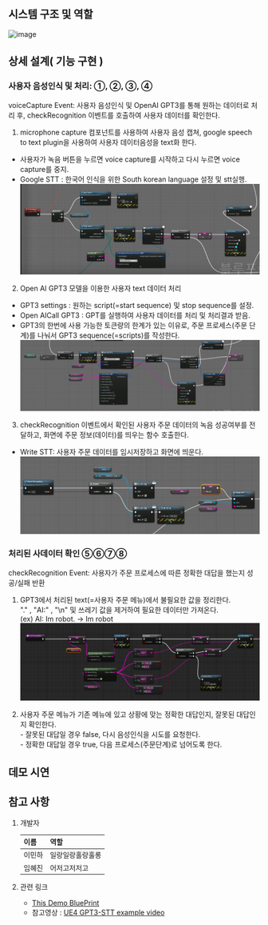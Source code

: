 ## 시스템 구조 및 역할
![image](https://user-images.githubusercontent.com/57169754/222325827-8287c63f-7404-4fa4-8fef-ec2fe1d8289a.png)

## 상세 설계( 기능 구현 )
### 사용자 음성인식 및 처리: ①, ②, ③, ④ 
voiceCapture Event: 사용자 음성인식 및 OpenAI GPT3를 통해 원하는 데이터로 처리 후, checkRecognition 이벤트를 호출하여 사용자 데이터를 확인한다.
1. microphone capture 컴포넌트를 사용하여 사용자 음성 캡쳐, google speech to text plugin을 사용하여 사용자 데이터음성을 text화 한다.
- 사용자가 녹음 버튼을 누르면 voice capture를 시작하고 다시 누르면 voice capture를 중지. <br> 
- Google STT : 한국어 인식을 위한 South korean language 설정 및 stt실행. <br>
![voiceCapture_level](./images/voicecapture_capture.PNG)

2. Open AI GPT3 모델을 이용한 사용자 text 데이터 처리
- GPT3 settings : 원하는 script(=start sequence) 및 stop sequence를 설정.  <br>
- Open AICall GPT3 : GPT를 실행하여 사용자 데이터를 처리 및 처리결과 받음. <br>
- GPT3의 한번에 사용 가능한 토큰량의 한계가 있는 이유로, 주문 프로세스(주문 단계)를 나눠서 GPT3 sequence(=scripts)를 작성한다. <br>
![voiceCapture_level](./images/voicecapture_level.PNG)

3. checkRecognition 이벤트에서 확인된 사용자 주문 데이터의 녹음 성공여부를 전달하고, 화면에 주문 정보(데이터)를 띄우는 함수 호출한다.
- Write STT: 사용자 주문 데이터를 임시저장하고 화면에 띄운다.
![voicecapture_wirteSTT](./images/voicecapture_wirteSTT.PNG)
### 처리된 사데이터 확인 ⑤⑥⑦⑧
checkRecognition Event: 사용자가 주문 프로세스에 따른 정확한 대답을 했는지 성공/실패 반환
1. GPT3에서 처리된 text(=사용자 주문 메뉴)에서 불필요한 값을 정리한다. <br>
"." , "AI:" , "\n" 및 쓰레기 값을 제거하여 필요한 데이터만 가져온다. <br>
(ex) AI: Im robot. -> Im robot
![1번 처리 블루프린트](./images/checkrecognition.PNG)

2. 사용자 주문 메뉴가 기존 메뉴에 있고 상황에 맞는 정확한 대답인지, 잘못된 대답인지 확인한다. <br> - 잘못된 대답일 경우 false, 다시 음성인식을 시도를 요청한다. <br> - 정확한 대답일 경우 true, 다음 프로세스(주문단계)로 넘어도록 한다.

## 데모 시연

## 참고 사항
1. 개발자

    |이름|역할|
    |------|---|
    |이민하|일랑일랑홀랑훌롱|
    |임혜진|어저고저저고|

2. 관련 링크
      * [This Demo BluePrint](http://www.naver.com)
      * 참고영상 : [UE4 GPT3-STT example video](https://www.youtube.com/watch?v=wtv_043sIrg&t=2s)
